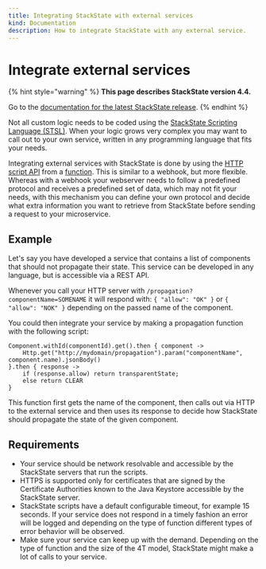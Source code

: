 ```yaml
---
title: Integrating StackState with external services
kind: Documentation
description: How to integrate StackState with any external service.
---
```


# Integrate external services

{% hint style="warning" %}
**This page describes StackState version 4.4.**

Go to the [documentation for the latest StackState release](https://docs.stackstate.com/).
{% endhint %}

Not all custom logic needs to be coded using the [StackState Scripting Language \(STSL\)](../reference/scripting/). When your logic grows very complex you may want to call out to your own service, written in any programming language that fits your needs.

Integrating external services with StackState is done by using the [HTTP script API](../reference/scripting/script-apis/http.md) from a [function](/develop/developer-guides/custom-functions/functions.md). This is similar to a webhook, but more flexible. Whereas with a webhook your webserver needs to follow a predefined protocol and receives a predefined set of data, which may not fit your needs, with this mechanism you can define your own protocol and decide what extra information you want to retrieve from StackState before sending a request to your microservice.

## Example

Let's say you have developed a service that contains a list of components that should not propagate their state. This service can be developed in any language, but is accessible via a REST API.

Whenever you call your HTTP server with `/propagation?componentName=SOMENAME` it will respond with: `{ "allow": "OK" }` or `{ "allow": "NOK" }` depending on the passed name of the component.

You could then integrate your service by making a propagation function with the following script:

```text
Component.withId(componentId).get().then { component ->  
    Http.get("http://mydomain/propagation").param("componentName", component.name).jsonBody() 
}.then { response ->
    if (response.allow) return transparentState;
    else return CLEAR
}
```

This function first gets the name of the component, then calls out via HTTP to the external service and then uses its response to decide how StackState should propagate the state of the given component.

## Requirements

* Your service should be network resolvable and accessible by the StackState servers that run the scripts.
* HTTPS is supported only for certificates that are signed by the Certificate Authorities known to the Java Keystore accessible by the StackState server.
* StackState scripts have a default configurable timeout, for example 15 seconds. If your service does not respond in a timely fashion an error will be logged and depending on the type of function different types of error behavior will be observed. 
* Make sure your service can keep up with the demand. Depending on the type of function and the size of the 4T model, StackState might make a lot of calls to your service.


